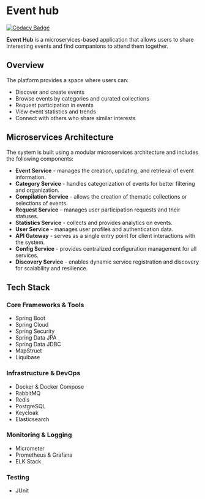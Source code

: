 # Event hub

[![Codacy Badge](https://app.codacy.com/project/badge/Grade/1daac95c97d64c7aa9ebe534fd3ab57f)](https://app.codacy.com/gh/faspix/event-hub/dashboard?utm_source=gh&utm_medium=referral&utm_content=&utm_campaign=Badge_grade)

**Event Hub** is a microservices-based application that allows users to share interesting events and find companions to attend them together.

## Overview

The platform provides a space where users can:

* Discover and create events
* Browse events by categories and curated collections
* Request participation in events
* View event statistics and trends
* Connect with others who share similar interests

## Microservices Architecture


The system is built using a modular microservices architecture and includes the following components:

* **Event Service** - manages the creation, updating, and retrieval of event information.
* **Category Service** - handles categorization of events for better filtering and organization.
* **Compilation Service** - allows the creation of thematic collections or selections of events.
* **Request Service** – manages user participation requests and their statuses.
* **Statistics Service** - collects and provides analytics on events.
* **User Service** - manages user profiles and authentication data.
* **API Gateway** - serves as a single entry point for client interactions with the system.
* **Config Service** - provides centralized configuration management for all services.
* **Discovery Service** - enables dynamic service registration and discovery for scalability and resilience.

## Tech Stack

### Core Frameworks & Tools
* Spring Boot
* Spring Cloud
* Spring Security
* Spring Data JPA
* Spring Data JDBC
* MapStruct
* Liquibase

### Infrastructure & DevOps
* Docker & Docker Compose
* RabbitMQ
* Redis
* PostgreSQL
* Keycloak
* Elasticsearch

### Monitoring & Logging
* Micrometer
* Prometheus & Grafana
* ELK Stack

### Testing
* JUnit


